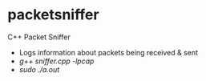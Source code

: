 # packetsniffer
C++ Packet Sniffer
* Logs information about packets being received & sent
* *g++ sniffer.cpp -lpcap*
* *sudo ./a.out*
